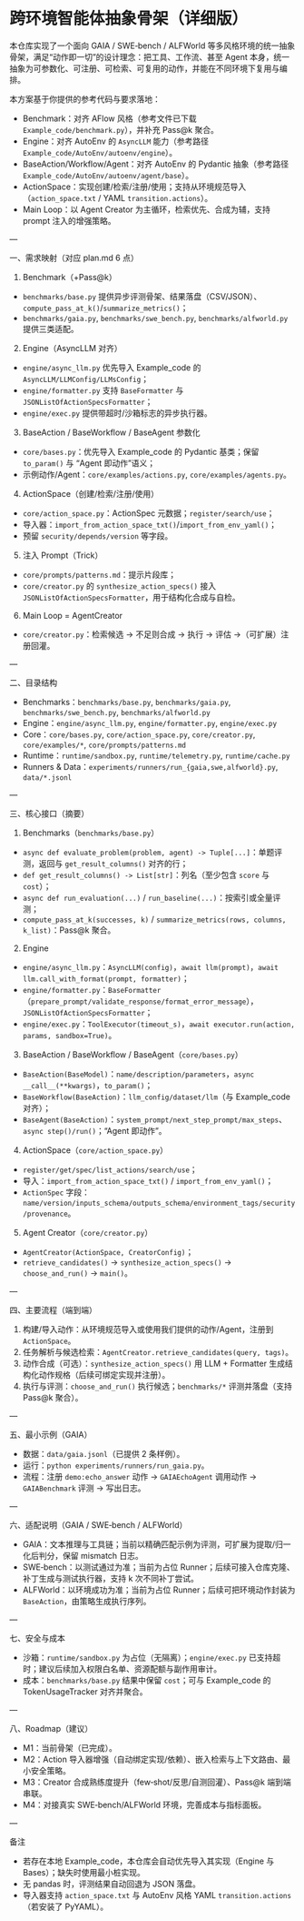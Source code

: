 # 跨环境智能体抽象骨架（详细版）

本仓库实现了一个面向 GAIA / SWE‑bench / ALFWorld 等多风格环境的统一抽象骨架，满足“动作即一切”的设计理念：把工具、工作流、甚至 Agent 本身，统一抽象为可参数化、可注册、可检索、可复用的动作，并能在不同环境下复用与编排。

本方案基于你提供的参考代码与要求落地：
- Benchmark：对齐 AFlow 风格（参考文件已下载 `Example_code/benchmark.py`），并补充 Pass@k 聚合。
- Engine：对齐 AutoEnv 的 `AsyncLLM` 能力（参考路径 `Example_code/AutoEnv/autoenv/engine`）。
- BaseAction/Workflow/Agent：对齐 AutoEnv 的 Pydantic 抽象（参考路径 `Example_code/AutoEnv/autoenv/agent/base`）。
- ActionSpace：实现创建/检索/注册/使用；支持从环境规范导入（`action_space.txt` / YAML `transition.actions`）。
- Main Loop：以 Agent Creator 为主循环，检索优先、合成为辅，支持 prompt 注入的增强策略。

—

一、需求映射（对应 plan.md 6 点）

1) Benchmark（+Pass@k）
- `benchmarks/base.py` 提供异步评测骨架、结果落盘（CSV/JSON）、`compute_pass_at_k()`/`summarize_metrics()`；
- `benchmarks/gaia.py`, `benchmarks/swe_bench.py`, `benchmarks/alfworld.py` 提供三类适配。

2) Engine（AsyncLLM 对齐）
- `engine/async_llm.py` 优先导入 Example_code 的 `AsyncLLM/LLMConfig/LLMsConfig`；
- `engine/formatter.py` 支持 `BaseFormatter` 与 `JSONListOfActionSpecsFormatter`；
- `engine/exec.py` 提供带超时/沙箱标志的异步执行器。

3) BaseAction / BaseWorkflow / BaseAgent 参数化
- `core/bases.py`：优先导入 Example_code 的 Pydantic 基类；保留 `to_param()` 与 “Agent 即动作”语义；
- 示例动作/Agent：`core/examples/actions.py`, `core/examples/agents.py`。

4) ActionSpace（创建/检索/注册/使用）
- `core/action_space.py`：ActionSpec 元数据；`register/search/use`；
- 导入器：`import_from_action_space_txt()`/`import_from_env_yaml()`；
- 预留 `security/depends/version` 等字段。

5) 注入 Prompt（Trick）
- `core/prompts/patterns.md`：提示片段库；
- `core/creator.py` 的 `synthesize_action_specs()` 接入 `JSONListOfActionSpecsFormatter`，用于结构化合成与自检。

6) Main Loop = AgentCreator
- `core/creator.py`：检索候选 → 不足则合成 → 执行 → 评估 →（可扩展）注册回灌。

—

二、目录结构

- Benchmarks：`benchmarks/base.py`, `benchmarks/gaia.py`, `benchmarks/swe_bench.py`, `benchmarks/alfworld.py`
- Engine：`engine/async_llm.py`, `engine/formatter.py`, `engine/exec.py`
- Core：`core/bases.py`, `core/action_space.py`, `core/creator.py`, `core/examples/*`, `core/prompts/patterns.md`
- Runtime：`runtime/sandbox.py`, `runtime/telemetry.py`, `runtime/cache.py`
- Runners & Data：`experiments/runners/run_{gaia,swe,alfworld}.py`, `data/*.jsonl`

—

三、核心接口（摘要）

1) Benchmarks（`benchmarks/base.py`）
- `async def evaluate_problem(problem, agent) -> Tuple[...]`：单题评测，返回与 `get_result_columns()` 对齐的行；
- `def get_result_columns() -> List[str]`：列名（至少包含 `score` 与 `cost`）；
- `async def run_evaluation(...)` / `run_baseline(...)`：按索引或全量评测；
- `compute_pass_at_k(successes, k)` / `summarize_metrics(rows, columns, k_list)`：Pass@k 聚合。

2) Engine
- `engine/async_llm.py`：`AsyncLLM(config)`，`await llm(prompt)`，`await llm.call_with_format(prompt, formatter)`；
- `engine/formatter.py`：`BaseFormatter`（`prepare_prompt/validate_response/format_error_message`），`JSONListOfActionSpecsFormatter`；
- `engine/exec.py`：`ToolExecutor(timeout_s)`，`await executor.run(action, params, sandbox=True)`。

3) BaseAction / BaseWorkflow / BaseAgent（`core/bases.py`）
- `BaseAction(BaseModel)`：`name/description/parameters`，`async __call__(**kwargs)`，`to_param()`；
- `BaseWorkflow(BaseAction)`：`llm_config/dataset/llm`（与 Example_code 对齐）；
- `BaseAgent(BaseAction)`：`system_prompt/next_step_prompt/max_steps`、`async step()/run()`；“Agent 即动作”。

4) ActionSpace（`core/action_space.py`）
- `register/get/spec/list_actions/search/use`；
- 导入：`import_from_action_space_txt()` / `import_from_env_yaml()`；
- `ActionSpec` 字段：`name/version/inputs_schema/outputs_schema/environment_tags/security/provenance`。

5) Agent Creator（`core/creator.py`）
- `AgentCreator(ActionSpace, CreatorConfig)`；
- `retrieve_candidates()` → `synthesize_action_specs()` → `choose_and_run()` → `main()`。

—

四、主要流程（端到端）

1) 构建/导入动作：从环境规范导入或使用我们提供的动作/Agent，注册到 `ActionSpace`。
2) 任务解析与候选检索：`AgentCreator.retrieve_candidates(query, tags)`。
3) 动作合成（可选）：`synthesize_action_specs()` 用 LLM + Formatter 生成结构化动作规格（后续可绑定实现并注册）。
4) 执行与评测：`choose_and_run()` 执行候选；`benchmarks/*` 评测并落盘（支持 Pass@k 聚合）。

—

五、最小示例（GAIA）

- 数据：`data/gaia.jsonl`（已提供 2 条样例）。
- 运行：`python experiments/runners/run_gaia.py`。
- 流程：注册 `demo:echo_answer` 动作 → `GAIAEchoAgent` 调用动作 → `GAIABenchmark` 评测 → 写出日志。

—

六、适配说明（GAIA / SWE‑bench / ALFWorld）

- GAIA：文本推理与工具链；当前以精确匹配示例为评测，可扩展为提取/归一化后判分，保留 mismatch 日志。
- SWE‑bench：以测试通过为准；当前为占位 Runner；后续可接入仓库克隆、补丁生成与测试执行器，支持 k 次不同补丁尝试。
- ALFWorld：以环境成功为准；当前为占位 Runner；后续可把环境动作封装为 `BaseAction`，由策略生成执行序列。

—

七、安全与成本

- 沙箱：`runtime/sandbox.py` 为占位（无隔离）；`engine/exec.py` 已支持超时；建议后续加入权限白名单、资源配额与副作用审计。
- 成本：`benchmarks/base.py` 结果中保留 `cost`；可与 Example_code 的 TokenUsageTracker 对齐并聚合。

—

八、Roadmap（建议）

- M1：当前骨架（已完成）。
- M2：Action 导入器增强（自动绑定实现/依赖）、嵌入检索与上下文路由、最小安全策略。
- M3：Creator 合成熟练度提升（few‑shot/反思/自测回灌）、Pass@k 端到端串联。
- M4：对接真实 SWE‑bench/ALFWorld 环境，完善成本与指标面板。

—

备注
- 若存在本地 Example_code，本仓库会自动优先导入其实现（Engine 与 Bases）；缺失时使用最小桩实现。
- 无 pandas 时，评测结果自动回退为 JSON 落盘。
- 导入器支持 `action_space.txt` 与 AutoEnv 风格 YAML `transition.actions`（若安装了 PyYAML）。
